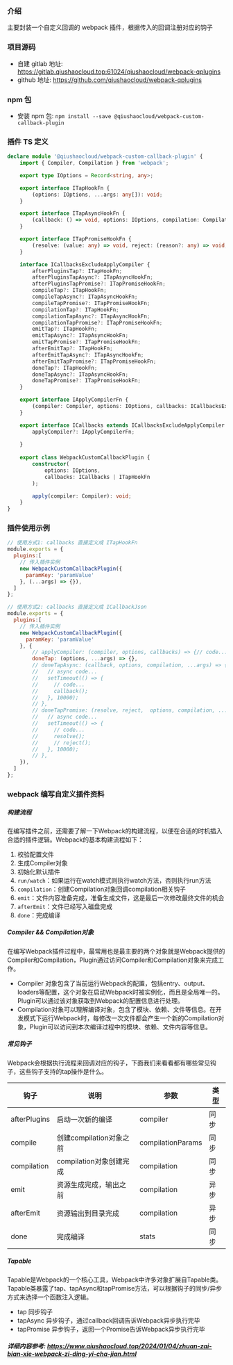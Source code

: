 ### 介绍
主要封装一个自定义回调的 webpack 插件，根据传入的回调注册对应的钩子

### 项目源码
* 自建 gitlab 地址: https://gitlab.qiushaocloud.top:61024/qiushaocloud/webpack-qplugins
* github 地址: https://github.com/qiushaocloud/webpack-qplugins

### npm 包
* 安装 npm 包: `npm install --save @qiushaocloud/webpack-custom-callback-plugin`

### 插件 TS 定义
``` typescript
declare module '@qiushaocloud/webpack-custom-callback-plugin' {
    import { Compiler, Compilation } from 'webpack';

    export type IOptions = Record<string, any>;

    export interface ITapHookFn {
        (options: IOptions, ...args: any[]): void;
    }

    export interface ITapAsyncHookFn {
        (callback: () => void, options: IOptions, compilation: Compilation, ...args: any[]): void;
    }

    export interface ITapPromiseHookFn {
        (resolve: (value: any) => void, reject: (reason?: any) => void, options: IOptions, compilation: Compilation, ...args: any[]): void;
    }

    interface ICallbacksExcludeApplyCompiler {
        afterPluginsTap?: ITapHookFn;
        afterPluginsTapAsync?: ITapAsyncHookFn;
        afterPluginsTapPromise?: ITapPromiseHookFn;
        compileTap?: ITapHookFn;
        compileTapAsync?: ITapAsyncHookFn;
        compileTapPromise?: ITapPromiseHookFn;
        compilationTap?: ITapHookFn;
        compilationTapAsync?: ITapAsyncHookFn;
        compilationTapPromise?: ITapPromiseHookFn;
        emitTap?: ITapHookFn;
        emitTapAsync?: ITapAsyncHookFn;
        emitTapPromise?: ITapPromiseHookFn;
        afterEmitTap?: ITapHookFn;
        afterEmitTapAsync?: ITapAsyncHookFn;
        afterEmitTapPromise?: ITapPromiseHookFn;
        doneTap?: ITapHookFn;
        doneTapAsync?: ITapAsyncHookFn;
        doneTapPromise?: ITapPromiseHookFn;
    }

    export interface IApplyCompilerFn {
        (compiler: Compiler, options: IOptions, callbacks: ICallbacksExcludeApplyCompiler): void;
    }

    export interface ICallbacks extends ICallbacksExcludeApplyCompiler {
        applyCompiler?: IApplyCompilerFn;
       
    }
    
    export class WebpackCustomCallbackPlugin {
        constructor(
            options: IOptions,
            callbacks: ICallbacks | ITapHookFn
        );

        apply(compiler: Compiler): void;
    }
}
```

### 插件使用示例
``` javascript
// 使用方式1: callbacks 直接定义成 ITapHookFn
module.exports = {
  plugins:[
    // 传入插件实例
    new WebpackCustomCallbackPlugin({
      paramKey: 'paramValue'
    }, (...args) => {}),
  ]
};

// 使用方式2: callbacks 直接定义成 ICallbackJson
module.exports = {
  plugins:[
    // 传入插件实例
    new WebpackCustomCallbackPlugin({
      paramKey: 'paramValue'
    }, {
        // applyCompiler: (compiler, options, callbacks) => {// code...},
        doneTap: (options, ...args) => {},
        // doneTapAsync: (callback, options, compilation, ...args) => {
        //   // async code...
        //   setTimeout(() => {
        //     // code...
        //     callback();
        //   }, 10000);
        // },
        // doneTapPromise: (resolve, reject,  options, compilation, ...args) => {
        //   // async code...
        //   setTimeout(() => {
        //     // code...
        //     resolve();
        //     // reject();
        //   }, 10000);
        // },
    }),
  ]
};
```

### webpack 编写自定义插件资料
##### 构建流程
在编写插件之前，还需要了解一下Webpack的构建流程，以便在合适的时机插入合适的插件逻辑。Webpack的基本构建流程如下：
1. 校验配置文件
2. 生成Compiler对象
3. 初始化默认插件
4. `run/watch`：如果运行在watch模式则执行watch方法，否则执行run方法
5. `compilation`：创建Compilation对象回调compilation相关钩子
6. `emit`：文件内容准备完成，准备生成文件，这是最后一次修改最终文件的机会
7. `afterEmit`：文件已经写入磁盘完成
8. `done`：完成编译

##### Compiler && Compilation对象
在编写Webpack插件过程中，最常用也是最主要的两个对象就是Webpack提供的Compiler和Compilation，Plugin通过访问Compiler和Compilation对象来完成工作。
* Compiler 对象包含了当前运行Webpack的配置，包括entry、output、loaders等配置，这个对象在启动Webpack时被实例化，而且是全局唯一的。Plugin可以通过该对象获取到Webpack的配置信息进行处理。
* Compilation对象可以理解编译对象，包含了模块、依赖、文件等信息。在开发模式下运行Webpack时，每修改一次文件都会产生一个新的Compilation对象，Plugin可以访问到本次编译过程中的模块、依赖、文件内容等信息。

##### 常见钩子
Webpack会根据执行流程来回调对应的钩子，下面我们来看看都有哪些常见钩子，这些钩子支持的tap操作是什么。

| 钩子         | 说明                    | 参数              | 类型 |
| ------------ | ----------------------- | ----------------- | ---- |
| afterPlugins | 启动一次新的编译        | compiler          | 同步 |
| compile      | 创建compilation对象之前 | compilationParams | 同步 |
| compilation  | compilation对象创建完成 | compilation       | 同步 |
| emit         | 资源生成完成，输出之前  | compilation       | 异步 |
| afterEmit    | 资源输出到目录完成      | compilation       | 异步 |
| done         | 完成编译                | stats             | 同步 |


##### Tapable

Tapable是Webpack的一个核心工具，Webpack中许多对象扩展自Tapable类。Tapable类暴露了tap、tapAsync和tapPromise方法，可以根据钩子的同步/异步方式来选择一个函数注入逻辑。

- tap 同步钩子
- tapAsync 异步钩子，通过callback回调告诉Webpack异步执行完毕
- tapPromise 异步钩子，返回一个Promise告诉Webpack异步执行完毕

##### 详细内容参考: https://www.qiushaocloud.top/2024/01/04/zhuan-zai-bian-xie-webpack-zi-ding-yi-cha-jian.html
